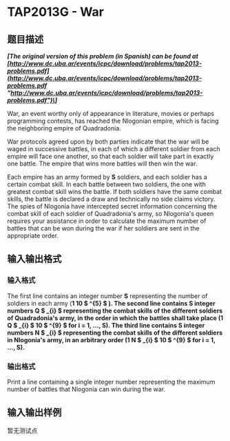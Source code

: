 # TAP2013G - War

## 题目描述

**_\[The original version of this problem (in Spanish) can be found at [http://www.dc.uba.ar/events/icpc/download/problems/tap2013-problems.pdf](http://www.dc.uba.ar/events/icpc/download/problems/tap2013-problems.pdf "http://www.dc.uba.ar/events/icpc/download/problems/tap2013-problems.pdf")\]_**

War, an event worthy only of appearance in literature, movies or perhaps programming contests, has reached the Nlogonian empire, which is facing the neighboring empire of Quadradonia.

War protocols agreed upon by both parties indicate that the war will be waged in successive battles, in each of which a different soldier from each empire will face one another, so that each soldier will take part in exactly one battle. The empire that wins more battles will then win the war.

Each empire has an army formed by **S** soldiers, and each soldier has a certain combat skill. In each battle between two soldiers, the one with greatest combat skill wins the battle. If both soldiers have the same combat skills, the battle is declared a draw and technically no side claims victory. The spies of Nlogonia have intercepted secret information concerning the combat skill of each soldier of Quadradonia's army, so Nlogonia's queen requires your assistance in order to calculate the maximum number of battles that can be won during the war if her soldiers are sent in the appropriate order.

## 输入输出格式

### 输入格式

The first line contains an integer number **S** representing the number of soldiers in each army (**1 ****10 $ ^{5} $** ). The second line contains **S** integer numbers **Q $ _{i} $** representing the combat skills of the different soldiers of Quadradonia's army, in the order in which the battles shall take place (**1** ****Q $ _{i} $** ****10 $ ^{9} $** for **i = 1, ..., S**). The third line contains **S** integer numbers **N $ _{i} $** representing the combat skills of the different soldiers in Nlogonia's army, in an arbitrary order (**1** ****N $ _{i} $** ****10 $ ^{9} $** for **i = 1, ..., S**).************

### 输出格式

Print a line containing a single integer number representing the maximum number of battles that Nlogonia can win during the war.

## 输入输出样例

暂无测试点

